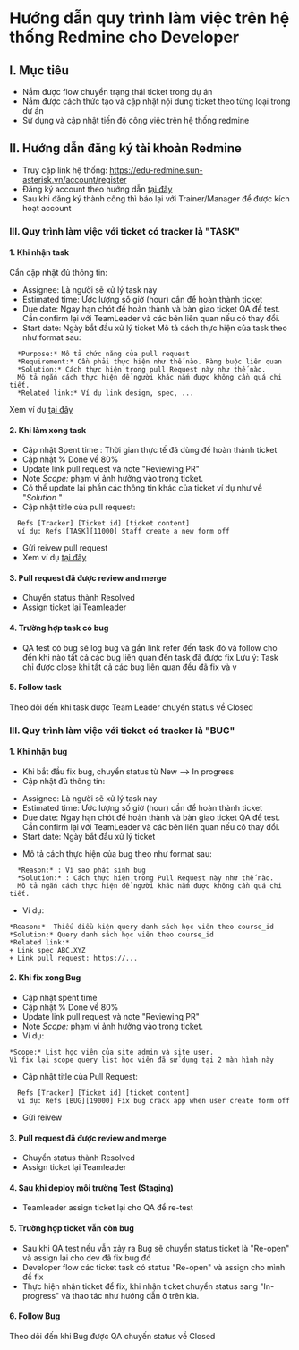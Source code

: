 # Hướng dẫn quy trình làm việc trên hệ thống Redmine cho Developer

## I. Mục tiêu
- Nắm được flow chuyển trạng thái ticket trong dự án
- Nắm được cách thức tạo và cập nhật nội dung ticket theo từng loại trong dự án
- Sử dụng và cập nhật tiến độ công việc trên hệ thống redmine

## II. Hướng dẫn đăng ký tài khoản Redmine
- Truy cập link hệ thống: https://edu-redmine.sun-asterisk.vn/account/register
- Đăng ký account theo hướng dẫn [tại đây](https://github.com/framgia/Training-Guideline/blob/master/Rails/RegisterEduRedmine.png)
- Sau khi đăng ký thành công thì báo lại với Trainer/Manager để được kích hoạt account

### III. Quy trình làm việc với ticket có tracker là "TASK"
#### 1. Khi nhận task
Cần cập nhật đủ thông tin:
 + Assignee: Là người sẽ xử lý task này
 + Estimated time: Ước lượng số giờ (hour) cần để hoàn thành ticket
 + Due date: Ngày hạn chót để hoàn thành và bàn giao ticket QA để test. Cần confirm lại với TeamLeader và các bên liên quan nếu có thay đổi.
 + Start date: Ngày bắt đầu xử lý ticket
Mô tả cách thực hiện của task theo như format sau:
```
  *Purpose:* Mô tả chức năng của pull request
  *Requirement:* Cần phải thực hiện như thế nào. Ràng buộc liên quan
  *Solution:* Cách thực hiện trong pull Request này như thế nào. 
  Mô tả ngắn cách thực hiện để người khác nắm được không cần quá chi tiết.
  *Related link:* Ví dụ link design, spec, ...
```
Xem ví dụ [tại đây](https://github.com/framgia/Training-Guideline/blob/master/WorkingProcess/redmine/inprogress_task.png)

#### 2. Khi làm xong task
- Cập nhật Spent time : Thời gian thực tế đã dùng để hoàn thành ticket
- Cập nhật % Done về 80%
- Update link pull request và note "Reviewing PR"
- Note *Scope:* phạm vi ảnh hưởng vào trong ticket.
- Có thể update lại phần các thông tin khác của ticket ví dụ như về "*Solution* "
- Cập nhật title của pull request:
```
  Refs [Tracker] [Ticket id] [ticket content]
  ví dụ: Refs [TASK][11000] Staff create a new form off
```
- Gửi reivew pull request
- Xem ví dụ [tại đây](https://github.com/framgia/Training-Guideline/blob/master/WorkingProcess/redmine/done_task.png)

#### 3. Pull request đã được review and merge
- Chuyển status thành Resolved
- Assign ticket lại Teamleader

#### 4. Trường hợp task có bug
- QA test có bug sẽ log bug và gắn link refer đến task đó và follow cho đến khi nào tất cả các bug liên quan đến task đã được fix
Lưu ý: Task chỉ được close khi tất cả các bug liên quan đều đã fix và v

#### 5. Follow task
Theo dõi đến khi task được Team Leader chuyến status về Closed

### III. Quy trình làm việc với ticket có tracker là "BUG"
#### 1. Khi nhận bug
- Khi bắt đầu fix bug, chuyển status từ New --> In progress
- Cập nhật đủ thông tin:
 + Assignee: Là người sẽ xử lý task này
 + Estimated time: Ước lượng số giờ (hour) cần để hoàn thành ticket
 + Due date: Ngày hạn chót để hoàn thành và bàn giao ticket QA để test. Cần confirm lại với TeamLeader và các bên liên quan nếu có thay đổi.
 + Start date: Ngày bắt đầu xử lý ticket
- Mô tả cách thực hiện của bug theo như format sau:
```
  *Reason:* : Vì sao phát sinh bug
  *Solution:* : Cách thực hiện trong Pull Request này như thế nào. 
  Mô tả ngắn cách thực hiện để người khác nắm được không cần quá chi tiết.
```
- Ví dụ:
```
*Reason:*  Thiếu điều kiện query danh sách học viên theo course_id
*Solution:* Query danh sách học viên theo course_id
*Related link:*
+ Link spec ABC.XYZ
+ Link pull request: https://...
```

#### 2. Khi fix xong Bug
- Cập nhật spent time
- Cập nhật % Done về 80%
- Update link pull request và note "Reviewing PR"
- Note *Scope:* phạm vi ảnh hưởng vào trong ticket.
- Ví dụ:
```
*Scope:* List học viên của site admin và site user. 
Vì fix lại scope query list học viên đã sử dụng tại 2 màn hình này
```
- Cập nhật title của Pull Request:
```
  Refs [Tracker] [Ticket id] [ticket content]
  ví dụ: Refs [BUG][19000] Fix bug crack app when user create form off
```
- Gửi reivew

#### 3. Pull request đã được review and merge
- Chuyển status thành Resolved
- Assign ticket lại Teamleader

#### 4. Sau khi deploy môi trường Test (Staging)
- Teamleader assign ticket lại cho QA để re-test

#### 5. Trường hợp ticket vẫn còn bug
- Sau khi QA test nếu vẫn xảy ra Bug sẽ chuyển status ticket là "Re-open" và assign lại cho dev đã fix bug đó
- Developer flow các ticket task có status "Re-open" và assign cho mình để fix
- Thực hiện nhận ticket để fix, khi nhận ticket chuyển status sang "In-progress" và thao tác như hướng dẫn ở trên kia.

#### 6. Follow Bug
Theo dõi đến khi Bug được QA chuyến status về Closed
